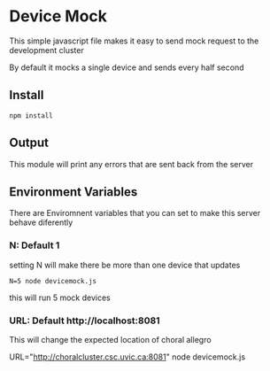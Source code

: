 # Device Mock

This simple javascript file makes it easy to send mock request to the development cluster

By default it mocks a single device and sends every half second

## Install

`npm install`

## Output

This module will print any errors that are sent back from the server

## Environment Variables

There are Enviromnent variables that you can set to make this server behave diferently

### N: Default 1

setting N will make there be more than one device that updates

```
N=5 node devicemock.js
```

this will run 5 mock devices

### URL: Default http://localhost:8081

This will change the expected location of choral allegro

URL="http://choralcluster.csc.uvic.ca:8081" node devicemock.js

